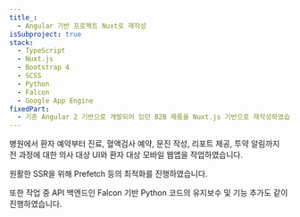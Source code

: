 ```yaml
---
title_:
  - Angular 기반 프로젝트 Nuxt로 재작성
isSubproject: true
stack:
  - TypeScript
  - Nuxt.js
  - Bootstrap 4
  - SCSS
  - Python
  - Falcon
  - Google App Engine
fixedPart:
  - 기존 Angular 2 기반으로 개발되어 있던 B2B 제품을 Nuxt.js 기반으로 재작성하였습니다.
---
```


병원에서 환자 예약부터 진료, 혈액검사 예약, 문진 작성, 리포트 제공, 투약 알림까지<br>
전 과정에 대한 의사 대상 UI와 환자 대상 모바일 웹앱을 작업하였습니다.

원활한 SSR을 위해 Prefetch 등의 최적화를 진행하였습니다.

또한 작업 중 API 백엔드인 Falcon 기반 Python 코드의 유지보수 및 기능 추가도 같이 진행하였습니다.
